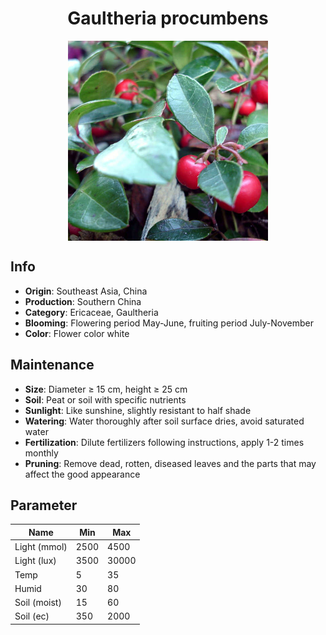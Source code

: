 <h1 align='center'>Gaultheria procumbens</h1>
<p align="center">
    <img 
        align='center'
        width='320'
        src="../images/gaultheria procumbens.png" 
        alt='Gaultheria procumbens' />
</p>

## Info

 - **Origin**: Southeast Asia, China
 - **Production**: Southern China
 - **Category**: Ericaceae, Gaultheria
 - **Blooming**: Flowering period May-June, fruiting period July-November
 - **Color**: Flower color white

## Maintenance

 - **Size**: Diameter ≥ 15 cm, height ≥ 25 cm
 - **Soil**: Peat or soil with specific nutrients
 - **Sunlight**: Like sunshine, slightly resistant to half shade
 - **Watering**: Water thoroughly after soil surface dries, avoid saturated water
 - **Fertilization**: Dilute fertilizers following instructions, apply 1-2 times monthly
 - **Pruning**: Remove dead, rotten, diseased leaves and the parts that may affect the good appearance

## Parameter

| Name         | Min  | Max   |
|--------------|------|-------|
| Light (mmol) | 2500 | 4500  |
| Light (lux)  | 3500 | 30000 |
| Temp         | 5    | 35    |
| Humid        | 30   | 80    |
| Soil (moist) | 15   | 60    |
| Soil (ec)    | 350  | 2000  |
